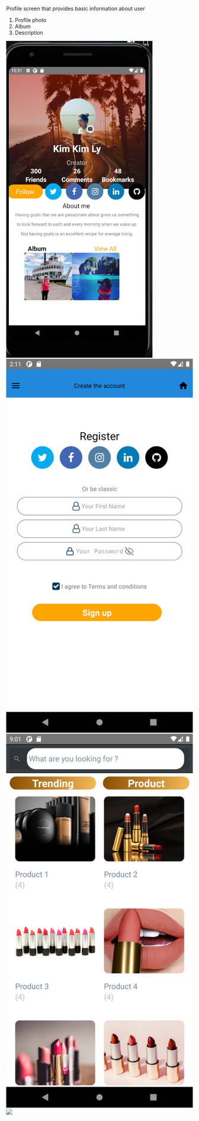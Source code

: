 Profile screen that provides basic information about user
1. Profile photo
2. Album
3. Description


![](assets/imgs/profilescreen.PNG)
![](assets/imgs/Registerimage.PNG)
![](assets/imgs/ArticlesScreen.PNG)
![](assets/imgs/Booksearch.PNG)
